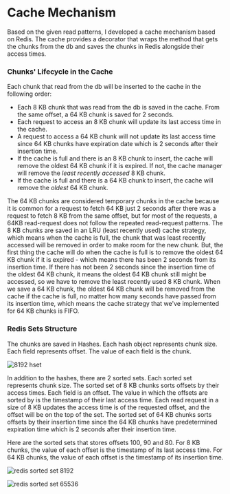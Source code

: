 
# Cache Mechanism 

Based on the given read patterns, I developed a cache mechanism based on Redis. 
The cache provides a decorator that wraps the method that gets the chunks from the db and saves 
the chunks in Redis alongside their access times.

### Chunks' Lifecycle in the Cache 
Each chunk that read from the db will be inserted to the cache in the following order:

* Each 8 KB chunk that was read from the db is saved in the cache. From the same offset, a 64 KB chunk is saved for 2 seconds.
* Each request to access an 8 KB chunk will update its last access time in the cache.
* A request to access a 64 KB chunk will not update its last access time since 64 KB chunks have 
expiration date which is 2 seconds after their insertion time.
* If the cache is full and there is an 8 KB chunk to insert, the cache will remove the oldest 64 KB
chunk if it is expired. If not, the cache manager will remove the *least recently accessed* 8 KB chunk.
* If the cache is full and there is a 64 KB chunk to insert, the cache will remove the *oldest* 64 KB 
chunk.

The 64 KB chunks are considered temporary chunks in the cache because it is common for a request to fetch
64 KB just 2 seconds after there was a request to fetch 8 KB from the same offset, but for most of the requests, a 64KB
read-request does not follow the repeated read-request patterns. 
The 8 KB chunks are saved in an LRU (least recently used) cache strategy, which means when the cache is
full, the chunk that was least recently accessed will be removed in order to make room for the new chunk.
But, the first thing the cache will do when the cache is full is to remove the oldest 64 KB chunk if
it is expired - which means there has been 2 seconds from its insertion time. If there has not been 2 seconds since the
insertion time of the oldest 64 KB chunk, it means the oldest 64 KB chunk still might be accessed, so we
have to remove the least recently used 8 KB chunk.
When we save a 64 KB chunk, the oldest 64 KB chunk will be removed from the cache if the cache is full, 
no matter how many seconds have passed from its insertion time, which means the cache strategy that we've implemented 
for 64 KB chunks is FIFO.

### Redis Sets Structure

The chunks are saved in Hashes. Each hash object represents chunk size. Each field represents offset.
The value of each field is the chunk.

![8192 hset](https://github.com/YanivElayev/cache-system/assets/40890285/172fd3b8-84b6-439f-a046-7c5509be90c9)

In addition to the hashes, there are 2 sorted sets. Each sorted set represents chunk size. The sorted set of 8 KB chunks sorts offsets
by their access times. Each field is an offset. The value in which the offsets are sorted by is the timestamp of their last access time. Each read request in a size of 8 KB updates the access 
time is of the requested offset, and the offset will be on the top of the set. 
The sorted set of 64 KB chunks sorts offsets by their insertion time since the 64 KB chunks have predetermined 
expiration time which is 2 seconds after their insertion time.

Here are the sorted sets that stores offsets 100, 90 and 80. For 8 KB chunks, the value of each offset is the timestamp of its last access time.
For 64 KB chunks, the value of each offset is the timestamp of its insertion time.

![redis sorted set 8192](https://github.com/YanivElayev/cache-system/assets/40890285/c00f4a69-e9ee-4e82-a880-4900e3c714af)

![redis sorted set 65536](https://github.com/YanivElayev/cache-system/assets/40890285/b62e0c99-7039-41e5-b0e9-686b302236ab)



